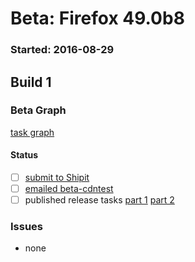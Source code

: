 # Beta: Firefox 49.0b8

### Started: 2016-08-29

## Build 1

### Beta Graph
[task graph](https://tools.taskcluster.net/task-group-inspector/#ZaDUJ2cdTfmhm5114XI2pw)


#### Status
- [ ] [submit to Shipit](https://wiki.mozilla.org/Release:Release_Automation_on_Mercurial:Starting_a_Release#Submit_to_Ship_It)
- [ ] [emailed beta-cdntest](../how-tos/relpro.md#1-email-drivers-re-release-live-on-test-channel)
- [ ] published release tasks [part 1](../how-tos/relpro.md#3-publish-release) [part 2](../how-tos/relpro.md#4-post-release-step)

### Issues
- none


